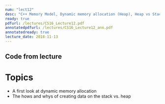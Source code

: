 ```yaml
---
num: "lect12"
desc: "C++ Memory Model, Dynamic memory allocation (Heap), Heap vs Stack"
ready: true
pdfurl: /lectures/CS16_Lecture12.pdf
annotatedpdfurl: /lectures/CS16_Lecture12_ann.pdf
annotatedready: true
lecture_date: 2018-11-13 
---
```


## Code from lecture


# Topics

* A first look at dynamic memory allocation
* The hows and whys of creating data on the stack vs. heap


